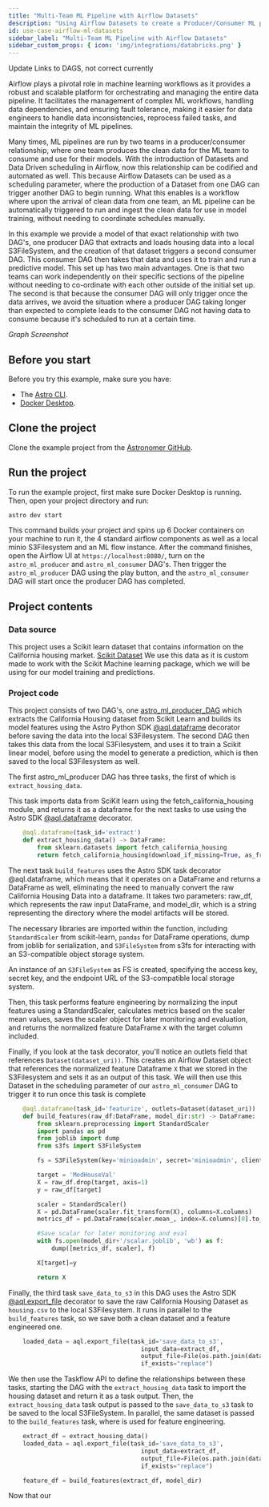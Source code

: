 ```yaml
---
title: "Multi-Team ML Pipeline with Airflow Datasets"
description: "Using Airflow Datasets to create a Producer/Consumer ML pipeline in Airflow "
id: use-case-airflow-ml-datasets
sidebar_label: "Multi-Team ML Pipeline with Airflow Datasets"
sidebar_custom_props: { icon: 'img/integrations/databricks.png' }
---
```

Update Links to DAGS, not correct currently



Airflow plays a pivotal role in machine learning workflows as it provides a robust and scalable platform for orchestrating and managing the entire data pipeline. It facilitates the management of complex ML workflows, handling data dependencies, and ensuring fault tolerance, making it easier for data engineers to handle data inconsistencies, reprocess failed tasks, and maintain the integrity of ML pipelines. 

Many times, ML pipelines are run by two teams in a producer/consumer relationship, where one team produces the clean data for the ML team to consume and use for their models. With the introduction of Datasets and Data Driven scheduling in Airflow, now this relationship can be codified and automated as well. This because Airflow Datasets can be used as a scheduling parameter, where the production of a Dataset from one DAG can trigger another DAG to begin running. What this enables is a workflow where upon the arrival of clean data from one team, an ML pipeline can be automatically triggered to run and ingest the clean data for use in model training, without needing to coordinate schedules manually.  

In this example we provide a model of that exact relationship with two DAG's, one producer DAG that extracts and loads housing data into a local S3FileSystem, and the creation of that dataset triggers a second consumer DAG. This consumer DAG then takes that data and uses it to train and run a predictive model. This set up has two main advantages. One is that two teams can work independently on their specific sections of the pipeline without needing to co-ordinate with each other outside of the initial set up. The second is that because the consumer DAG will only trigger once the data arrives, we avoid the situation where a producer DAG taking longer than expected to complete leads to the consumer DAG not having data to consume because it's scheduled to run at a certain time.


*Graph Screenshot*


## Before you start

Before you try this example, make sure you have:

- The [Astro CLI](https://docs.astronomer.io/astro/cli/overview).
- [Docker Desktop](https://www.docker.com/products/docker-desktop).

## Clone the project

Clone the example project from the [Astronomer GitHub](https://github.com/astronomer/learn-airflow-databricks-tutorial). 

## Run the project

To run the example project, first make sure Docker Desktop is running. Then, open your project directory and run:

```sh
astro dev start
```

This command builds your project and spins up 6 Docker containers on your machine to run it, the 4 standard airflow components as well as a local minio S3Filesystem and an ML flow instance. After the command finishes, open the Airflow UI at `https://localhost:8080/`, turn on the `astro_ml_producer` and `astro_ml_consumer` DAG's. Then trigger the `astro_ml_producer` DAG using the play button, and the `astro_ml_consumer` DAG will start once the producer DAG has completed. 

## Project contents

### Data source

This project uses a Scikit learn dataset that contains information on the California housing market. [Scikit Dataset](https://scikit-learn.org/stable/modules/generated/sklearn.datasets.fetch_california_housing.html#sklearn.datasets.fetch_california_housing)
We use this data as it is custom made to work with the Scikit Machine learning package, which we will be using for our model training and predictions. 

### Project code 

This project consists of two DAG's, one [astro_ml_producer_DAG](https://github.com/astronomer/learn-airflow-databricks-tutorial/blob/main/dags/renewable_analysis_dag.py) which extracts the California Housing dataset from Scikit Learn and builds its model features using the Astro Python SDK [@aql.dataframe](https://astro-sdk-python.readthedocs.io/en/stable/astro/sql/operators/dataframe.html) decorator before saving the data into the local S3Filesystem. 
The second DAG then takes this data from the local S3Filesystem, and uses it to train a Scikit linear model, before using the model to generate a prediction, which is then saved to the local S3Filesystem as well. 

The first astro_ml_producer DAG has three tasks, the first of which is `extract_housing_data`.

This task imports data from SciKit learn using the fetch_california_housing module, and returns it as a dataframe for the next tasks to use using the Astro SDK [@aql.dataframe](https://astro-sdk-python.readthedocs.io/en/stable/astro/sql/operators/dataframe.html) decorator.

```python
    @aql.dataframe(task_id='extract')
    def extract_housing_data() -> DataFrame:
        from sklearn.datasets import fetch_california_housing
        return fetch_california_housing(download_if_missing=True, as_frame=True).frame
```

The next task `build_features` uses the Astro SDK task decorator @aql.dataframe, which means that it operates on a DataFrame and returns a DataFrame as well, eliminating the need to manually convert the raw California Housing Data into a dataframe. It takes two parameters: raw_df, which represents the raw input DataFrame, and model_dir, which is a string representing the directory where the model artifacts will be stored. 

The necessary libraries are imported within the function, including `StandardScaler` from scikit-learn, `pandas` for DataFrame operations, dump from joblib for serialization, and `S3FileSystem` from s3fs for interacting with an S3-compatible object storage system.

An instance of an `S3FileSystem` as FS is created, specifying the access key, secret key, and the endpoint URL of the S3-compatible local storage system. 

Then, this task performs feature engineering by normalizing the input features using a StandardScaler, calculates metrics based on the scaler mean values, saves the scaler object for later monitoring and evaluation, and returns the normalized feature DataFrame `X` with the target column included.

Finally, if you look at the task decorator, you'll notice an outlets field that references `Dataset(dataset_uri))`. This creates an Airflow Dataset object that references the normalized feature Dataframe `X` that we stored in the S3Filesystem and sets it as an output of this task. We will then use this Dataset in the scheduling parameter of our `astro_ml_consumer` DAG to trigger it to run once this task is complete

```python
    @aql.dataframe(task_id='featurize', outlets=Dataset(dataset_uri))
    def build_features(raw_df:DataFrame, model_dir:str) -> DataFrame:
        from sklearn.preprocessing import StandardScaler
        import pandas as pd
        from joblib import dump
        from s3fs import S3FileSystem

        fs = S3FileSystem(key='minioadmin', secret='minioadmin', client_kwargs={'endpoint_url': "http://host.docker.internal:9000/"})

        target = 'MedHouseVal'
        X = raw_df.drop(target, axis=1)
        y = raw_df[target]

        scaler = StandardScaler()
        X = pd.DataFrame(scaler.fit_transform(X), columns=X.columns)
        metrics_df = pd.DataFrame(scaler.mean_, index=X.columns)[0].to_dict()

        #Save scalar for later monitoring and eval
        with fs.open(model_dir+'/scalar.joblib', 'wb') as f:
            dump([metrics_df, scaler], f)

        X[target]=y

        return X
```

Finally, the third task `save_data_to_s3` in this DAG uses the Astro SDK [@aql.export_file](https://astro-sdk-python.readthedocs.io/en/stable/astro/sql/operators/export.html) decorator to save the raw California Housing Dataset as `housing.csv` to the local S3Filesystem. It runs in parallel to the `build_features` task, so we save both a clean dataset and a feature engineered one. 

```python
    loaded_data = aql.export_file(task_id='save_data_to_s3', 
                                     input_data=extract_df, 
                                     output_file=File(os.path.join(data_bucket, 'housing.csv')), 
                                     if_exists="replace")
```

We then use the Taskflow API to define the relationships between these tasks, starting the DAG with the `extract_housing_data` task to import the housing dataset and return it as a task output. Then, the `extract_housing_data` task output is passed to the `save_data_to_s3` task to be saved to the local S3FileSystem. In parallel, the same dataset is passed to the `build_features` task, where is used for feature engineering.

```python
    extract_df = extract_housing_data()
    loaded_data = aql.export_file(task_id='save_data_to_s3', 
                                     input_data=extract_df, 
                                     output_file=File(os.path.join(data_bucket, 'housing.csv')), 
                                     if_exists="replace")

    feature_df = build_features(extract_df, model_dir)
```

Now that our 






